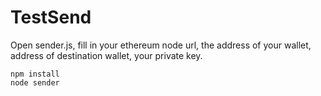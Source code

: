 # TestSend
Open sender.js, fill in your ethereum node url, the address of your wallet, address of destination wallet, your private key.

```
npm install
node sender
```

